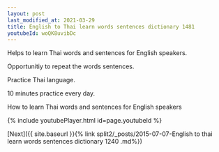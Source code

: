 ```yaml
---
layout: post
last_modified_at: 2021-03-29
title: English to Thai learn words sentences dictionary 1481 
youtubeId: woQK8uvibDc
---
```

 
 
Helps to learn Thai words and sentences for English speakers.

Opportunitiy to repeat the words sentences. 

Practice Thai language. 
 
10 minutes practice every day. 
 
How to learn Thai words and sentences for English speakers 
 
{% include youtubePlayer.html id=page.youtubeId %}
 
 
[Next]({{ site.baseurl }}{% link  split2/_posts/2015-07-07-English to thai learn words sentences dictionary 1240 .md%})
 
